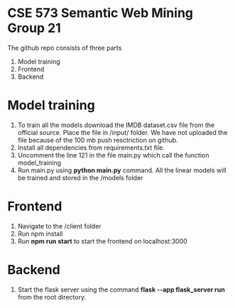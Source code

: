 # CSE 573 Semantic Web Mining Group 21
The github repo consists of three parts
1. Model training
2. Frontend
3. Backend


# Model training
1. To train all the models download the IMDB dataset.csv file from the official source. Place the file in /input/ folder. We have not uploaded the file because of the 100 mb push resctriction on github.
2. Install all dependencies from requirements.txt file.
3. Uncomment the line 121 in the file main.py which call the function model_training
4. Run main.py using <b>python main.py</b> command. All the linear models will be trained and stored in the /models folder

# Frontend
1. Navigate to the /client folder
2. Run npm install
3. Run <b>npm run start</b> to start the frontend on localhost:3000

# Backend
1. Start the flask server using the command <b>flask --app flask_server run</b> from the root directory.

